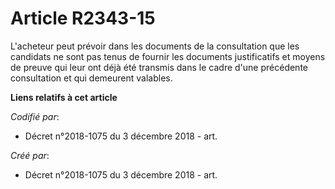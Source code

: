 # Article R2343-15

L'acheteur peut prévoir dans les documents de la consultation que les candidats ne sont pas tenus de fournir les documents
justificatifs et moyens de preuve qui leur ont déjà été transmis dans le cadre d'une précédente consultation et qui demeurent
valables.

**Liens relatifs à cet article**

_Codifié par_:

  - Décret n°2018-1075 du 3 décembre 2018 - art.

_Créé par_:

  - Décret n°2018-1075 du 3 décembre 2018 - art.
